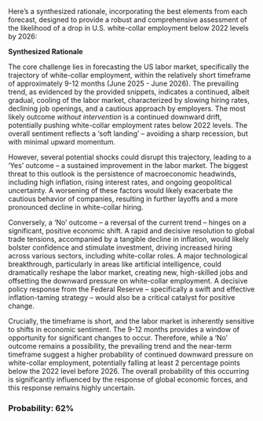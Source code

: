 Here’s a synthesized rationale, incorporating the best elements from each forecast, designed to provide a robust and comprehensive assessment of the likelihood of a drop in U.S. white-collar employment below 2022 levels by 2026:

**Synthesized Rationale**

The core challenge lies in forecasting the US labor market, specifically the trajectory of white-collar employment, within the relatively short timeframe of approximately 9-12 months (June 2025 - June 2026).  The prevailing trend, as evidenced by the provided snippets, indicates a continued, albeit gradual, cooling of the labor market, characterized by slowing hiring rates, declining job openings, and a cautious approach by employers.  The most likely outcome *without intervention* is a continued downward drift, potentially pushing white-collar employment rates below 2022 levels.  The overall sentiment reflects a ‘soft landing’ – avoiding a sharp recession, but with minimal upward momentum.

However, several potential shocks could disrupt this trajectory, leading to a ‘Yes’ outcome – a sustained improvement in the labor market.  The biggest threat to this outlook is the persistence of macroeconomic headwinds, including high inflation, rising interest rates, and ongoing geopolitical uncertainty. A worsening of these factors would likely exacerbate the cautious behavior of companies, resulting in further layoffs and a more pronounced decline in white-collar hiring.

Conversely, a ‘No’ outcome – a reversal of the current trend – hinges on a significant, positive economic shift. A rapid and decisive resolution to global trade tensions, accompanied by a tangible decline in inflation, would likely bolster confidence and stimulate investment, driving increased hiring across various sectors, including white-collar roles.  A major technological breakthrough, particularly in areas like artificial intelligence, could dramatically reshape the labor market, creating new, high-skilled jobs and offsetting the downward pressure on white-collar employment. A decisive policy response from the Federal Reserve – specifically a swift and effective inflation-taming strategy – would also be a critical catalyst for positive change. 

Crucially, the timeframe is short, and the labor market is inherently sensitive to shifts in economic sentiment. The 9-12 months provides a window of opportunity for significant changes to occur.  Therefore, while a ‘No’ outcome remains a possibility, the prevailing trend and the near-term timeframe suggest a higher probability of continued downward pressure on white-collar employment, potentially falling at least 2 percentage points below the 2022 level before 2026. The overall probability of this occurring is significantly influenced by the response of global economic forces, and this response remains highly uncertain.



### Probability: 62%